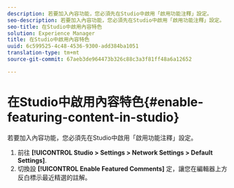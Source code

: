 ```yaml
---
description: 若要加入內容功能，您必須先在Studio中啟用「啟用功能注釋」設定。
seo-description: 若要加入內容功能，您必須先在Studio中啟用「啟用功能注釋」設定。
seo-title: 在Studio中啟用內容特色
solution: Experience Manager
title: 在Studio中啟用內容特色
uuid: 6c599525-4c48-4536-9300-add384ba1051
translation-type: tm+mt
source-git-commit: 67aeb3de964473b326c88c3a3f81ff48a6a12652

---
```



# 在Studio中啟用內容特色{#enable-featuring-content-in-studio}

若要加入內容功能，您必須先在Studio中啟用「啟用功能注釋」設定。

1. 前往 **[!UICONTROL Studio > Settings > Network Settings > Default Settings]**.
1. 切換設 **[!UICONTROL Enable Featured Comments]** 定，讓您在編輯器上方反白標示最近精選的註解。
